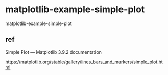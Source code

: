 # matplotlib-example-simple-plot
matplotlib-example-simple-plot

## ref
  
  Simple Plot — Matplotlib 3.9.2 documentation
  
  https://matplotlib.org/stable/gallery/lines_bars_and_markers/simple_plot.html

